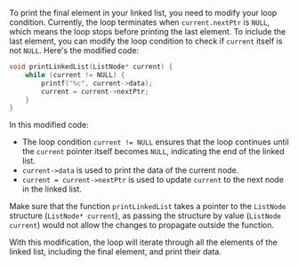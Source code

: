 To print the final element in your linked list, you need to modify your loop condition. Currently, the loop terminates when `current.nextPtr` is `NULL`, which means the loop stops before printing the last element. To include the last element, you can modify the loop condition to check if `current` itself is not `NULL`. Here's the modified code:

```c
void printLinkedList(ListNode* current) {
    while (current != NULL) {
        printf("%c", current->data);
        current = current->nextPtr;
    }
}
```

In this modified code:

- The loop condition `current != NULL` ensures that the loop continues until the `current` pointer itself becomes `NULL`, indicating the end of the linked list.
- `current->data` is used to print the data of the current node.
- `current = current->nextPtr` is used to update `current` to the next node in the linked list.

Make sure that the function `printLinkedList` takes a pointer to the `ListNode` structure (`ListNode* current`), as passing the structure by value (`ListNode current`) would not allow the changes to propagate outside the function.

With this modification, the loop will iterate through all the elements of the linked list, including the final element, and print their data.
